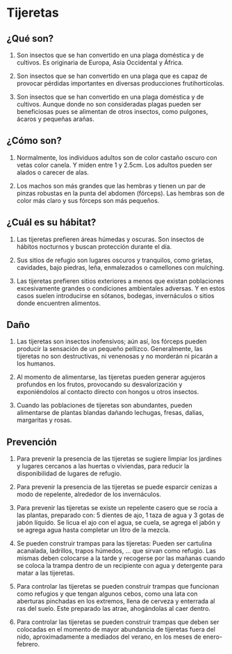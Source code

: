 # Tijeretas
## ¿Qué son?
1. Son insectos que se han convertido en una plaga doméstica y de cultivos. Es originaria de Europa, Asia Occidental y África.

2. Son insectos que se han convertido en una plaga que es capaz de provocar pérdidas importantes en diversas producciones frutihortícolas.

3. Son insectos que se han convertido en una plaga doméstica y de cultivos. Aunque donde no son consideradas plagas pueden ser beneficiosas pues se alimentan de otros insectos, como pulgones, ácaros y pequeñas arañas.

## ¿Cómo son?
1. Normalmente, los individuos adultos son de color castaño oscuro con vetas color canela. Y miden entre 1 y 2.5cm. Los adultos pueden ser alados o carecer de alas.

2.  Los machos son más grandes que las hembras y tienen un par de pinzas robustas en la punta del abdomen (fórceps). Las hembras son de color más claro y sus fórceps son más pequeños.


## ¿Cuál es su hábitat?
1. Las tijeretas prefieren áreas húmedas y oscuras. Son insectos de hábitos nocturnos y buscan protección durante el día.

2. Sus sitios de refugio son lugares oscuros y tranquilos, como grietas, cavidades, bajo piedras, leña, enmalezados o camellones con mulching.

3. Las tijeretas prefieren sitios exteriores a menos que existan poblaciones excesivamente grandes o condiciones ambientales adversas. Y en estos casos suelen introducirse en sótanos, bodegas, invernáculos o sitios donde encuentren alimentos.

## Daño
1. Las tijeretas son insectos inofensivos; aún así, los fórceps pueden producir la sensación de un pequeño pellizco. Generalmente, las tijeretas no son destructivas, ni venenosas y no morderán ni picarán a los humanos.

2. Al momento de alimentarse, las tijeretas pueden generar agujeros profundos en los frutos, provocando su desvalorización y exponiéndolos al contacto directo con hongos u otros insectos.

3. Cuando las poblaciones de tijeretas son abundantes, pueden alimentarse de plantas blandas dañando lechugas, fresas, dalias, margaritas y rosas.

## Prevención
1. Para prevenir la presencia de las tijeretas se sugiere limpiar los jardines y lugares cercanos a las huertas o viviendas, para reducir la disponibilidad de lugares de refugio.

2.  Para prevenir la presencia de las tijeretas se puede esparcir cenizas a modo de repelente, alrededor de los invernáculos.

3.  Para prevenir las tijeretas se existe un repelente casero que se rocía a las plantas, preparado con: 5 dientes de ajo, 1 taza de agua y 3 gotas de jabón líquido. Se licua el ajo con el agua, se cuela, se agrega el jabón y se agrega agua hasta completar un litro de la mezcla.

4. Se pueden construir trampas para las tijeretas: Pueden ser cartulina acanalada, ladrillos, trapos húmedos, ... que sirvan como refugio. Las mismas deben colocarse a la tarde y recogerse por las mañanas cuando se coloca la trampa dentro de un recipiente con agua y detergente para matar a las tijeretas.

5. Para controlar las tijeretas se pueden construir trampas que funcionan como refugios y que tengan algunos cebos, como una lata con aberturas pinchadas en los extremos, llena de cerveza y enterrada al ras del suelo. Este preparado las atrae, ahogándolas al caer dentro.

6. Para controlar las tijeretas se pueden construir trampas que deben ser colocadas en el momento de mayor abundancia de tijeretas fuera del nido, aproximadamente a mediados del verano, en los meses de enero-febrero.


